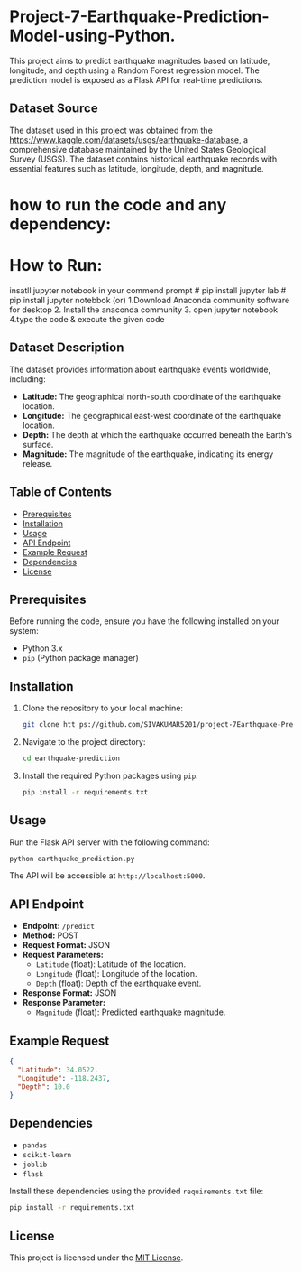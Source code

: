 # Project-7-Earthquake-Prediction-Model-using-Python.
This project aims to predict earthquake magnitudes based on latitude, longitude, and depth using a Random Forest regression model. The prediction model is exposed as a Flask API for real-time predictions.

## Dataset Source

The dataset used in this project was obtained from the https://www.kaggle.com/datasets/usgs/earthquake-database, a comprehensive database maintained by the United States Geological Survey (USGS). The dataset contains historical earthquake records with essential features such as latitude, longitude, depth, and magnitude.

# how to run the code and any dependency: 
# How to Run:
  insatll jupyter notebook in your commend prompt
    # pip install jupyter lab
    # pip install jupyter notebbok (or)
        1.Download Anaconda community software for desktop
        2. Install the anaconda community
        3. open jupyter notebook
        4.type the code & execute the given code

## Dataset Description

The dataset provides information about earthquake events worldwide, including:

- **Latitude:** The geographical north-south coordinate of the earthquake location.
- **Longitude:** The geographical east-west coordinate of the earthquake location.
- **Depth:** The depth at which the earthquake occurred beneath the Earth's surface.
- **Magnitude:** The magnitude of the earthquake, indicating its energy release.

## Table of Contents

- [Prerequisites](#prerequisites)
- [Installation](#installation)
- [Usage](#usage)
- [API Endpoint](#api-endpoint)
- [Example Request](#example-request)
- [Dependencies](#dependencies)
- [License](#license)

## Prerequisites

Before running the code, ensure you have the following installed on your system:

- Python 3.x
- `pip` (Python package manager)

## Installation

1. Clone the repository to your local machine:

   ```bash
   git clone htt ps://github.com/SIVAKUMAR5201/project-7Earthquake-Prediction-model-Using-Python.git
   ```

2. Navigate to the project directory:

   ```bash
   cd earthquake-prediction
   ```

3. Install the required Python packages using `pip`:

   ```bash
   pip install -r requirements.txt
   ```

## Usage

Run the Flask API server with the following command:

```bash
python earthquake_prediction.py
```

The API will be accessible at `http://localhost:5000`.

## API Endpoint

- **Endpoint:** `/predict`
- **Method:** POST
- **Request Format:** JSON
- **Request Parameters:**
  - `Latitude` (float): Latitude of the location.
  - `Longitude` (float): Longitude of the location.
  - `Depth` (float): Depth of the earthquake event.
- **Response Format:** JSON
- **Response Parameter:**
  - `Magnitude` (float): Predicted earthquake magnitude.

## Example Request

```json
{
  "Latitude": 34.0522,
  "Longitude": -118.2437,
  "Depth": 10.0
}
```

## Dependencies

- `pandas`
- `scikit-learn`
- `joblib`
- `flask`

Install these dependencies using the provided `requirements.txt` file:

```bash
pip install -r requirements.txt
```

## License

This project is licensed under the [MIT License](LICENSE).
